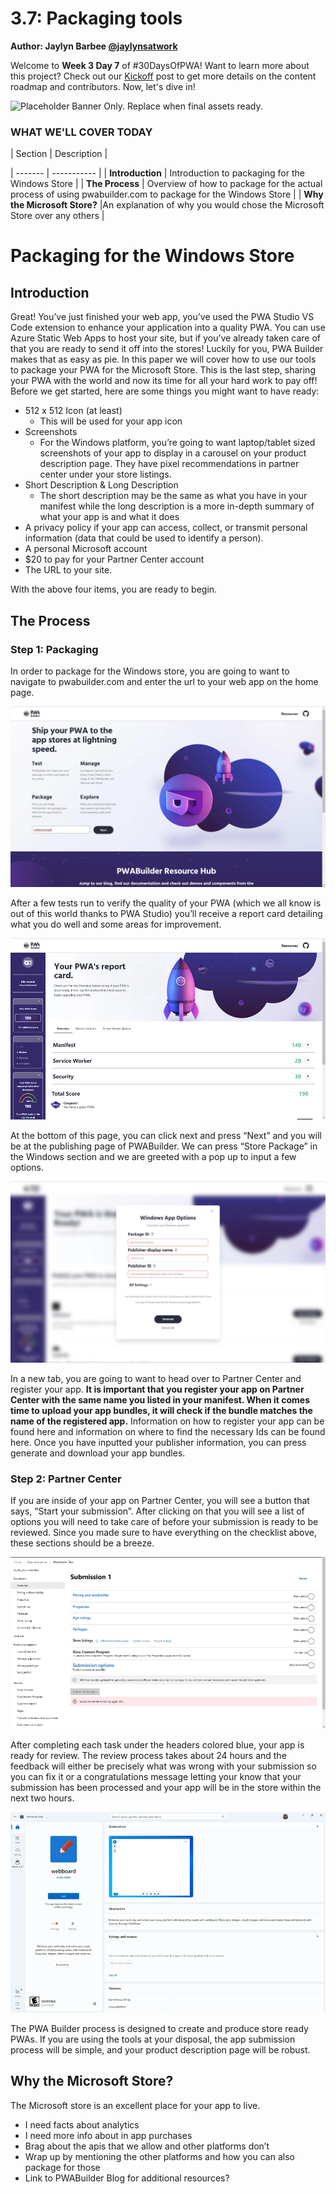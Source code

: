 # 3.7: Packaging tools

**Author: Jaylyn Barbee [@jaylynsatwork](https://twitter.com/jaylynsatwork)**

Welcome to **Week 3 Day 7** of #30DaysOfPWA! Want to learn more about this project? Check out our [Kickoff](../kickoff.md) post to get more details on the content roadmap and contributors. Now, let's dive in!

![Placeholder Banner Only. Replace when final assets ready.](_media/week3-placeholder.jpg)

### WHAT WE'LL COVER TODAY

| Section | Description |

| ------- | ----------- |
| **Introduction** | Introduction to packaging for the Windows Store |
| **The Process** | Overview of how to package for the actual process of using pwabuilder.com to package for the Windows Store |
| **Why the Microsoft Store?** |An explanation of why you would chose the Microsoft Store over any others |

# Packaging for the Windows Store

## Introduction
Great! You’ve just finished your web app, you’ve used the PWA Studio VS Code extension to enhance your application into a quality PWA. You can use Azure Static Web Apps to host your site, but if you’ve already taken care of that you are ready to send it off into the stores! Luckily for you, PWA Builder makes that as easy as pie. In this paper we will cover how to use our tools to package your PWA for the Microsoft Store. This is the last step, sharing your PWA with the world and now its time for all your hard work to pay off! Before we get started, here are some things you might want to have ready:

- 512 x 512 Icon (at least)
    - This will be used for your app icon
- Screenshots
    - For the Windows platform, you’re going to want laptop/tablet sized screenshots of your app to display in a carousel on your product description page. They have pixel recommendations in partner center under your store listings.
- Short Description & Long Description
    - The short description may be the same as what you have in your manifest while the long description is a more in-depth summary of what your app is and what it does
- A privacy policy if your app can access, collect, or transmit personal information (data that could be used to identify a person).
- A personal Microsoft account
- $20 to pay for your Partner Center account
- The URL to your site.

With the above four items, you are ready to begin.  

## The Process

### Step 1: Packaging
In order to package for the Windows store, you are going to want to navigate to pwabuilder.com and enter the url to your web app on the home page. 

![pwa builder home page](/docs/30DaysOfPWA/dev-tools/_media/07_pwabuilder_home.png)

 
After a few tests run to verify the quality of your PWA (which we all know is out of this world thanks to PWA Studio) you’ll receive a report card detailing what you do well and some areas for improvement.

![pwa builder report card page](/docs/30DaysOfPWA/dev-tools/_media/07_pwabuilder_rc.png)
 
At the bottom of this page, you can click next and press “Next” and you will be at the publishing page of PWABuilder. We can press “Store Package” in the Windows section and we are greeted with a pop up to input a few options.

![pwa builder publish page](/docs/30DaysOfPWA/dev-tools/_media/07_pwabuilder_pub.png)
   
In a new tab, you are going to want to head over to Partner Center and register your app. 
**It is important that you register your app on Partner Center with the same name you listed in your manifest. When it comes time to upload your app bundles, it will check if the bundle matches the name of the registered app.**
Information on how to register your app can be found here and information on where to find the necessary Ids can be found here. Once you have inputted your publisher information, you can press generate and download your app bundles. 

### Step 2: Partner Center
If you are inside of your app on Partner Center, you will see a button that says, “Start your submission”. After clicking on that you will see a list of options you will need to take care of before your submission is ready to be reviewed. Since you made sure to have everything on the checklist above, these sections should be a breeze. 

![partner center submission page](/docs/30DaysOfPWA/dev-tools/_media/07_pc.png)
 
After completing each task under the headers colored blue, your app is ready for review. The review process takes about 24 hours and the feedback will either be precisely what was wrong with your submission so you can fix it or a congratulations message letting your know that your submission has been processed and your app will be in the store within the next two hours.
 
![windows store webboard product description page](/docs/30DaysOfPWA/dev-tools/_media/07_store.png)

The PWA Builder process is designed to create and produce store ready PWAs. If you are using the tools at your disposal, the app submission process will be simple, and your product description page will be robust. 

## Why the Microsoft Store?
The Microsoft store is an excellent place for your app to live. 
-	I need facts about analytics
-	I need more info about in app purchases
-	Brag about the apis that we allow and other platforms don’t
-	Wrap up by mentioning the other platforms and how you can also package for those
-   Link to PWABuilder Blog for additional resources?
